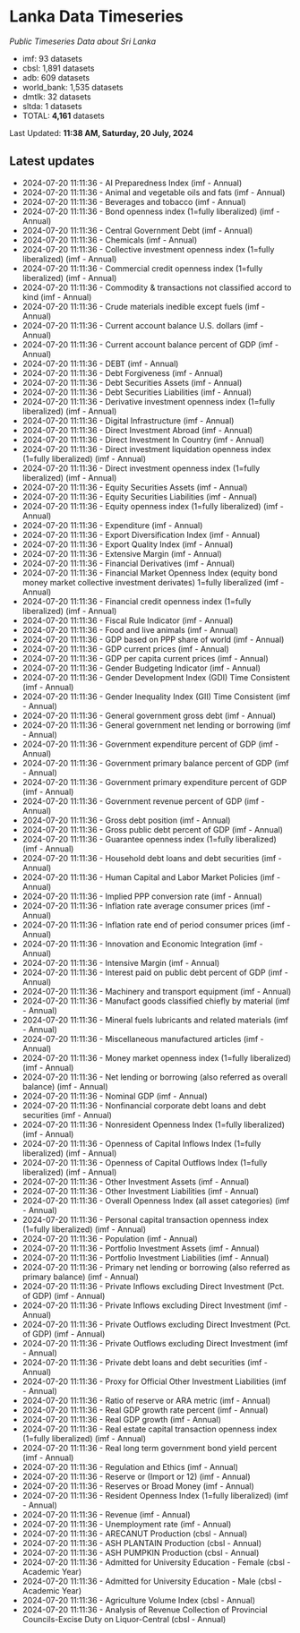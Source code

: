 # Lanka Data Timeseries
*Public Timeseries Data about Sri Lanka*

* imf: 93 datasets
* cbsl: 1,891 datasets
* adb: 609 datasets
* world_bank: 1,535 datasets
* dmtlk: 32 datasets
* sltda: 1 datasets
* TOTAL: **4,161** datasets

Last Updated: **11:38 AM, Saturday, 20 July, 2024**

## Latest updates

* 2024-07-20 11:11:36 - AI Preparedness Index (imf - Annual)
* 2024-07-20 11:11:36 - Animal and vegetable oils and fats (imf - Annual)
* 2024-07-20 11:11:36 - Beverages and tobacco (imf - Annual)
* 2024-07-20 11:11:36 - Bond openness index (1=fully liberalized) (imf - Annual)
* 2024-07-20 11:11:36 - Central Government Debt (imf - Annual)
* 2024-07-20 11:11:36 - Chemicals (imf - Annual)
* 2024-07-20 11:11:36 - Collective investment openness index (1=fully liberalized) (imf - Annual)
* 2024-07-20 11:11:36 - Commercial credit openness index (1=fully liberalized) (imf - Annual)
* 2024-07-20 11:11:36 - Commodity & transactions not classified accord to kind (imf - Annual)
* 2024-07-20 11:11:36 - Crude materials inedible except fuels (imf - Annual)
* 2024-07-20 11:11:36 - Current account balance U.S. dollars (imf - Annual)
* 2024-07-20 11:11:36 - Current account balance percent of GDP (imf - Annual)
* 2024-07-20 11:11:36 - DEBT (imf - Annual)
* 2024-07-20 11:11:36 - Debt Forgiveness (imf - Annual)
* 2024-07-20 11:11:36 - Debt Securities Assets (imf - Annual)
* 2024-07-20 11:11:36 - Debt Securities Liabilities (imf - Annual)
* 2024-07-20 11:11:36 - Derivative investment openness index (1=fully liberalized) (imf - Annual)
* 2024-07-20 11:11:36 - Digital Infrastructure (imf - Annual)
* 2024-07-20 11:11:36 - Direct Investment Abroad (imf - Annual)
* 2024-07-20 11:11:36 - Direct Investment In Country (imf - Annual)
* 2024-07-20 11:11:36 - Direct investment liquidation openness index (1=fully liberalized) (imf - Annual)
* 2024-07-20 11:11:36 - Direct investment openness index (1=fully liberalized) (imf - Annual)
* 2024-07-20 11:11:36 - Equity Securities Assets (imf - Annual)
* 2024-07-20 11:11:36 - Equity Securities Liabilities (imf - Annual)
* 2024-07-20 11:11:36 - Equity openness index (1=fully liberalized) (imf - Annual)
* 2024-07-20 11:11:36 - Expenditure (imf - Annual)
* 2024-07-20 11:11:36 - Export Diversification Index (imf - Annual)
* 2024-07-20 11:11:36 - Export Quality Index (imf - Annual)
* 2024-07-20 11:11:36 - Extensive Margin (imf - Annual)
* 2024-07-20 11:11:36 - Financial Derivatives (imf - Annual)
* 2024-07-20 11:11:36 - Financial Market Openness Index (equity bond money market collective investment derivates) 1=fully liberalized (imf - Annual)
* 2024-07-20 11:11:36 - Financial credit openness index (1=fully liberalized) (imf - Annual)
* 2024-07-20 11:11:36 - Fiscal Rule Indicator (imf - Annual)
* 2024-07-20 11:11:36 - Food and live animals (imf - Annual)
* 2024-07-20 11:11:36 - GDP based on PPP share of world (imf - Annual)
* 2024-07-20 11:11:36 - GDP current prices (imf - Annual)
* 2024-07-20 11:11:36 - GDP per capita current prices (imf - Annual)
* 2024-07-20 11:11:36 - Gender Budgeting Indicator (imf - Annual)
* 2024-07-20 11:11:36 - Gender Development Index (GDI) Time Consistent (imf - Annual)
* 2024-07-20 11:11:36 - Gender Inequality Index (GII) Time Consistent (imf - Annual)
* 2024-07-20 11:11:36 - General government gross debt (imf - Annual)
* 2024-07-20 11:11:36 - General government net lending or borrowing (imf - Annual)
* 2024-07-20 11:11:36 - Government expenditure percent of GDP (imf - Annual)
* 2024-07-20 11:11:36 - Government primary balance percent of GDP (imf - Annual)
* 2024-07-20 11:11:36 - Government primary expenditure percent of GDP (imf - Annual)
* 2024-07-20 11:11:36 - Government revenue percent of GDP (imf - Annual)
* 2024-07-20 11:11:36 - Gross debt position (imf - Annual)
* 2024-07-20 11:11:36 - Gross public debt percent of GDP (imf - Annual)
* 2024-07-20 11:11:36 - Guarantee openness index (1=fully liberalized) (imf - Annual)
* 2024-07-20 11:11:36 - Household debt loans and debt securities (imf - Annual)
* 2024-07-20 11:11:36 - Human Capital and Labor Market Policies (imf - Annual)
* 2024-07-20 11:11:36 - Implied PPP conversion rate (imf - Annual)
* 2024-07-20 11:11:36 - Inflation rate average consumer prices (imf - Annual)
* 2024-07-20 11:11:36 - Inflation rate end of period consumer prices (imf - Annual)
* 2024-07-20 11:11:36 - Innovation and Economic Integration (imf - Annual)
* 2024-07-20 11:11:36 - Intensive Margin (imf - Annual)
* 2024-07-20 11:11:36 - Interest paid on public debt percent of GDP (imf - Annual)
* 2024-07-20 11:11:36 - Machinery and transport equipment (imf - Annual)
* 2024-07-20 11:11:36 - Manufact goods classified chiefly by material (imf - Annual)
* 2024-07-20 11:11:36 - Mineral fuels lubricants and related materials (imf - Annual)
* 2024-07-20 11:11:36 - Miscellaneous manufactured articles (imf - Annual)
* 2024-07-20 11:11:36 - Money market openness index (1=fully liberalized) (imf - Annual)
* 2024-07-20 11:11:36 - Net lending or borrowing (also referred as overall balance) (imf - Annual)
* 2024-07-20 11:11:36 - Nominal GDP (imf - Annual)
* 2024-07-20 11:11:36 - Nonfinancial corporate debt loans and debt securities (imf - Annual)
* 2024-07-20 11:11:36 - Nonresident Openness Index (1=fully liberalized) (imf - Annual)
* 2024-07-20 11:11:36 - Openness of Capital Inflows Index (1=fully liberalized) (imf - Annual)
* 2024-07-20 11:11:36 - Openness of Capital Outflows Index (1=fully liberalized) (imf - Annual)
* 2024-07-20 11:11:36 - Other Investment Assets (imf - Annual)
* 2024-07-20 11:11:36 - Other Investment Liabilities (imf - Annual)
* 2024-07-20 11:11:36 - Overall Openness Index (all asset categories) (imf - Annual)
* 2024-07-20 11:11:36 - Personal capital transaction openness index (1=fully liberalized) (imf - Annual)
* 2024-07-20 11:11:36 - Population (imf - Annual)
* 2024-07-20 11:11:36 - Portfolio Investment Assets (imf - Annual)
* 2024-07-20 11:11:36 - Portfolio Investment Liabilities (imf - Annual)
* 2024-07-20 11:11:36 - Primary net lending or borrowing (also referred as primary balance) (imf - Annual)
* 2024-07-20 11:11:36 - Private Inflows excluding Direct Investment (Pct. of GDP) (imf - Annual)
* 2024-07-20 11:11:36 - Private Inflows excluding Direct Investment (imf - Annual)
* 2024-07-20 11:11:36 - Private Outflows excluding Direct Investment (Pct. of GDP) (imf - Annual)
* 2024-07-20 11:11:36 - Private Outflows excluding Direct Investment (imf - Annual)
* 2024-07-20 11:11:36 - Private debt loans and debt securities (imf - Annual)
* 2024-07-20 11:11:36 - Proxy for Official Other Investment Liabilities (imf - Annual)
* 2024-07-20 11:11:36 - Ratio of reserve or ARA metric (imf - Annual)
* 2024-07-20 11:11:36 - Real GDP growth rate percent (imf - Annual)
* 2024-07-20 11:11:36 - Real GDP growth (imf - Annual)
* 2024-07-20 11:11:36 - Real estate capital transaction openness index (1=fully liberalized) (imf - Annual)
* 2024-07-20 11:11:36 - Real long term government bond yield percent (imf - Annual)
* 2024-07-20 11:11:36 - Regulation and Ethics (imf - Annual)
* 2024-07-20 11:11:36 - Reserve or (Import or 12) (imf - Annual)
* 2024-07-20 11:11:36 - Reserves or Broad Money (imf - Annual)
* 2024-07-20 11:11:36 - Resident Openness Index (1=fully liberalized) (imf - Annual)
* 2024-07-20 11:11:36 - Revenue (imf - Annual)
* 2024-07-20 11:11:36 - Unemployment rate (imf - Annual)
* 2024-07-20 11:11:36 - ARECANUT Production (cbsl - Annual)
* 2024-07-20 11:11:36 - ASH PLANTAIN Production (cbsl - Annual)
* 2024-07-20 11:11:36 - ASH PUMPKIN Production (cbsl - Annual)
* 2024-07-20 11:11:36 - Admitted for University Education - Female (cbsl - Academic Year)
* 2024-07-20 11:11:36 - Admitted for University Education - Male (cbsl - Academic Year)
* 2024-07-20 11:11:36 - Agriculture Volume Index (cbsl - Annual)
* 2024-07-20 11:11:36 - Analysis of Revenue Collection of Provincial Councils-Excise Duty on Liquor-Central (cbsl - Annual)